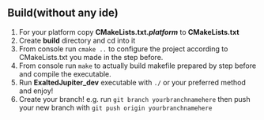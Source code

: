 ## Build(without any ide)
1. For your platform copy **CMakeLists.txt._platform_** to **CMakeLists.txt**
2. Create **build** directory and cd into it
3. From console run `cmake ..` to configure the project according to CMakeLists.txt you made in the step before.
4. From console run `make` to actually build makefile prepared by step before and compile the executable.
5. Run **ExaltedJupiter_dev** executable with `./` or your preferred method and enjoy!
6. Create your branch! e.g. run `git branch yourbranchnamehere` then push your new branch with `git push origin yourbranchnamehere`
